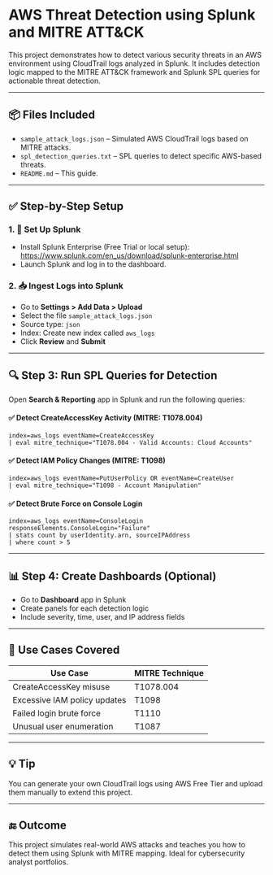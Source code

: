 # AWS Threat Detection using Splunk and MITRE ATT&CK

This project demonstrates how to detect various security threats in an AWS environment using CloudTrail logs analyzed in Splunk. It includes detection logic mapped to the MITRE ATT&CK framework and Splunk SPL queries for actionable threat detection.

---

## 📦 Files Included

- `sample_attack_logs.json` – Simulated AWS CloudTrail logs based on MITRE attacks.
- `spl_detection_queries.txt` – SPL queries to detect specific AWS-based threats.
- `README.md` – This guide.

---

## ✅ Step-by-Step Setup

### 1. 🔧 Set Up Splunk

- Install Splunk Enterprise (Free Trial or local setup): https://www.splunk.com/en_us/download/splunk-enterprise.html
- Launch Splunk and log in to the dashboard.

### 2. 📥 Ingest Logs into Splunk

- Go to **Settings > Add Data > Upload**
- Select the file `sample_attack_logs.json`
- Source type: `json`
- Index: Create new index called `aws_logs`
- Click **Review** and **Submit**

---

## 🔍 Step 3: Run SPL Queries for Detection

Open **Search & Reporting** app in Splunk and run the following queries:

#### ✅ Detect CreateAccessKey Activity (MITRE: T1078.004)
```spl
index=aws_logs eventName=CreateAccessKey
| eval mitre_technique="T1078.004 - Valid Accounts: Cloud Accounts"
```

#### ✅ Detect IAM Policy Changes (MITRE: T1098)
```spl
index=aws_logs eventName=PutUserPolicy OR eventName=CreateUser
| eval mitre_technique="T1098 - Account Manipulation"
```

#### ✅ Detect Brute Force on Console Login
```spl
index=aws_logs eventName=ConsoleLogin responseElements.ConsoleLogin="Failure"
| stats count by userIdentity.arn, sourceIPAddress
| where count > 5
```

---

## 📊 Step 4: Create Dashboards (Optional)

- Go to **Dashboard** app in Splunk
- Create panels for each detection logic
- Include severity, time, user, and IP address fields

---

## 📌 Use Cases Covered

| Use Case                                | MITRE Technique |
|----------------------------------------|------------------|
| CreateAccessKey misuse                 | T1078.004        |
| Excessive IAM policy updates           | T1098            |
| Failed login brute force               | T1110            |
| Unusual user enumeration               | T1087            |

---

## 💡 Tip

You can generate your own CloudTrail logs using AWS Free Tier and upload them manually to extend this project.

---

## 🔚 Outcome

This project simulates real-world AWS attacks and teaches you how to detect them using Splunk with MITRE mapping. Ideal for cybersecurity analyst portfolios.
